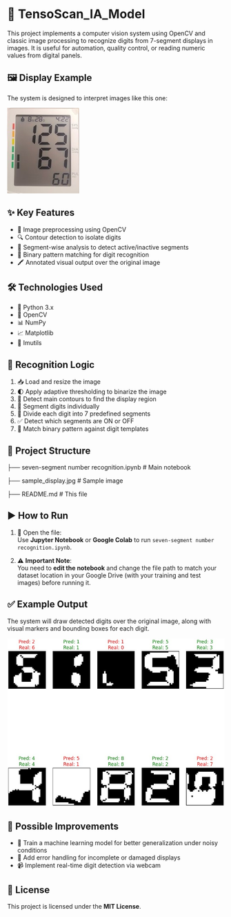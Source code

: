 # 🔢 TensoScan_IA_Model

This project implements a computer vision system using OpenCV and classic image processing to recognize digits from 7-segment displays in images. It is useful for automation, quality control, or reading numeric values from digital panels.

## 🖼️ Display Example

The system is designed to interpret images like this one:

![display-image](img/seven_segment_display.jpg)

## ✨ Key Features

- 🧹 Image preprocessing using OpenCV  
- 🔍 Contour detection to isolate digits  
- 🧩 Segment-wise analysis to detect active/inactive segments  
- 🔢 Binary pattern matching for digit recognition  
- 🖍️ Annotated visual output over the original image  

## 🛠️ Technologies Used

- 🐍 Python 3.x  
- 🧊 OpenCV  
- 📊 NumPy  
- 📈 Matplotlib  
- 🧰 Imutils  

## 🧠 Recognition Logic

1. 📥 Load and resize the image  
2. 🌓 Apply adaptive thresholding to binarize the image  
3. 🔎 Detect main contours to find the display region  
4. 🔢 Segment digits individually  
5. 🔲 Divide each digit into 7 predefined segments  
6. ✅ Detect which segments are ON or OFF  
7. 🔢 Match binary pattern against digit templates  

## 📁 Project Structure

├── seven-segment number recognition.ipynb # Main notebook

├── sample_display.jpg # Sample image

├── README.md # This file

## ▶️ How to Run

1. 📂 Open the file:  
   Use **Jupyter Notebook** or **Google Colab** to run `seven-segment number recognition.ipynb`.

2. ⚠️ **Important Note**:  
   You need to **edit the notebook** and change the file path to match your dataset location in your Google Drive (with your training and test images) before running it.

## ✅ Example Output

The system will draw detected digits over the original image, along with visual markers and bounding boxes for each digit.

![display-image](img/output_example.jpg)

## 🚀 Possible Improvements

- 🧠 Train a machine learning model for better generalization under noisy conditions  
- 🧯 Add error handling for incomplete or damaged displays  
- 📹 Implement real-time digit detection via webcam  

## 📄 License

This project is licensed under the **MIT License**.
